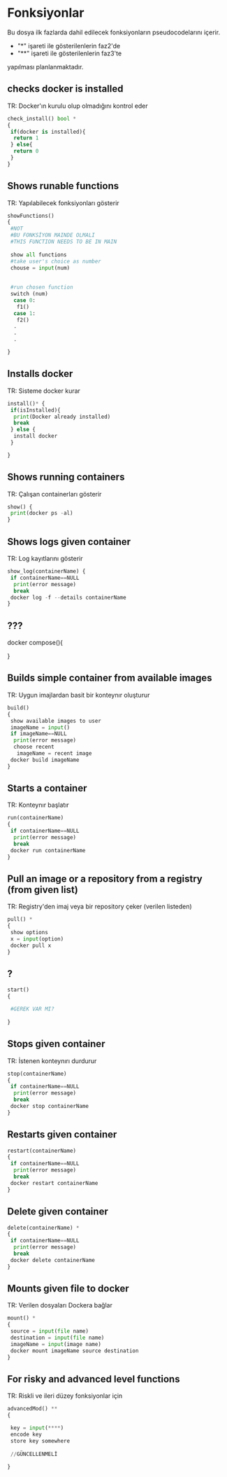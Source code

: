 # Fonksiyonlar

Bu dosya ilk fazlarda dahil edilecek fonksiyonların pseudocodelarını içerir.

- "*" işareti ile gösterilenlerin faz2'de
- "**" işareti ile gösterilenlerin faz3'te

yapılması planlanmaktadır.

## checks docker is installed

TR: Docker'ın kurulu olup olmadığını kontrol eder

``` python
check_install() bool *
{
 if(docker is installed){
  return 1
 } else{
  return 0
 }
}
```

## Shows runable functions

TR: Yapılabilecek fonksiyonları gösterir

``` python
showFunctions()
{
 #NOT
 #BU FONKSİYON MAINDE OLMALI
 #THIS FUNCTION NEEDS TO BE IN MAIN
 
 show all functions
 #take user's choice as number
 chouse = input(num)
 
 
 #run chosen function
 switch (num)
  case 0:
   f1()
  case 1:
   f2()
  .
  .
  .

} 
```

## Installs docker

TR: Sisteme docker kurar

``` python
install()* {
 if(isInstalled){
  print(Docker already installed)
  break
 } else {
  install docker
 }

}
```

## Shows running containers

TR: Çalışan containerları gösterir

``` python
show() {
 print(docker ps -al)
}
```

## Shows logs given container

TR:  Log kayıtlarını gösterir

``` python
show_log(containerName) {
 if containerName==NULL
  print(error message)
  break
 docker log -f --details containerName
}
```


## ???
docker compose(){

}

## Builds simple container from available images

TR:  Uygun imajlardan basit bir konteynır oluşturur

``` python
build()
{
 show available images to user
 imageName = input()
 if imageName==NULL
  print(error message)
  choose recent
   imageName = recent image
 docker build imageName
}
```

## Starts a container

TR: Konteynır başlatır

``` python
run(containerName)
{
 if containerName==NULL
  print(error message)
  break
 docker run containerName
}
```

## Pull an image or a repository from a registry (from given list)

TR: Registry'den imaj veya bir repository çeker (verilen listeden)

``` python
pull() *
{
 show options
 x = input(option)
 docker pull x
}
``` 

## ?

``` python
start()
{

 #GEREK VAR MI?
 
}
```

## Stops given container

TR: İstenen konteynırı durdurur

``` python
stop(containerName)
{
 if containerName==NULL
  print(error message)
  break
 docker stop containerName
}
```

## Restarts given container

``` python
restart(containerName)
{
 if containerName==NULL
  print(error message)
  break
 docker restart containerName
}
```

## Delete given container

``` python
delete(containerName) *
{
 if containerName==NULL
  print(error message)
  break
 docker delete containerName
}
```

## Mounts given file to docker

TR: Verilen dosyaları Dockera bağlar

``` python
mount() *
{
 source = input(file name)
 destination = input(file name)
 imageName = input(image name)
 docker mount imageName source destination
}
```

## For risky and advanced level functions

TR: Riskli ve ileri düzey fonksiyonlar için

``` python
advancedMod() **
{

 key = input(****)
 encode key
 store key somewhere
 
 //GÜNCELLENMELİ

}
```
